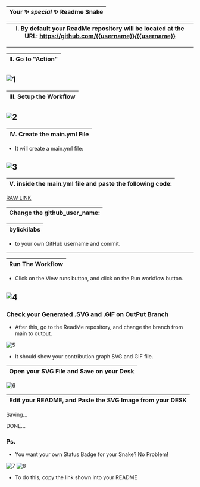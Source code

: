 |Your ✨ _special_ ✨ Readme Snake|
|---|

|I. By default your ReadMe repository will be located at the URL: https://github.com/{{username}}/{{username}}|
|---|
---

|II. Go to "Action"|
|---|

![1](https://user-images.githubusercontent.com/109308073/204129101-b406238f-270e-4ceb-84cc-71bc65daae71.jpg)
---

|III. Setup the Workflow|
|---|

![2](https://user-images.githubusercontent.com/109308073/204129164-50d49336-40cd-4518-8018-5422afde137c.jpg)
---

|IV. Create the main.yml File|
|---|

- It will create a main.yml file:

![3](https://user-images.githubusercontent.com/109308073/204129449-979a92aa-2947-47a3-9ee2-e8637a131c00.jpg)
---

|V. inside the main.yml file and paste the following code:|
|---|

[RAW LINK](https://raw.githubusercontent.com/bylickilabs/bylickilabs/main/.github/workflows/main.yml)

|Change the github_user_name:|
|---|

|bylickilabs|
|---|

- to your own GitHub username and commit.
---          

|Run The Workflow|
|---|

- Click on the View runs button, and click on the Run workflow button.

![4](https://user-images.githubusercontent.com/109308073/204130227-44cec1b6-313d-4e20-8847-7dd0fcabe821.jpg)
---

### Check your Generated .SVG and .GIF on OutPut Branch
- After this, go to the ReadMe repository, and change the branch from main to output.

![5](https://user-images.githubusercontent.com/109308073/204130442-b85e5bcc-1a63-49ae-ad01-89d1388abc63.jpg)
- It should show your contribution graph SVG and GIF file.

|Open your SVG File and Save on your Desk|
|---|

![6](https://user-images.githubusercontent.com/109308073/204130819-ccc67353-927c-4c2b-8083-5659bf7212cb.jpg)


|Edit your README, and Paste the SVG Image from your DESK|
|---|

Saving...

DONE...

### Ps.
- You want your own Status Badge for your Snake? No Problem!

![7](https://user-images.githubusercontent.com/109308073/204131409-0a3a8f49-802f-4e22-97ad-4770624fcf42.jpg)
![8](https://user-images.githubusercontent.com/109308073/204131419-3474ec4b-ec5c-42b2-a3c9-96ecf841f1d8.jpg)
- To do this, copy the link shown into your README
